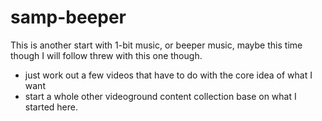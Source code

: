 # samp-beeper

This is another start with 1-bit music, or beeper music, maybe this time though I will follow threw with this one though. 



* just work out a few videos that have to do with the core idea of what I want
* start a whole other videoground content collection base on what I started here.

